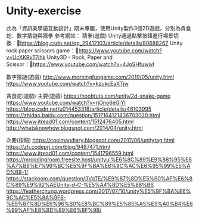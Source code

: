 # Unity-exercise
此為「資訊美學語互動設計」期末專題，使用Unity製作3個2D遊戲，分別為貪食蛇、數字猜謎與猜拳
參考網站：
猜拳(遊戲)
Unity通過點擊按鈕進行場景切換：https://blog.csdn.net/qq_29412103/article/details/80688267
Unity rock paper scissors game：https://www.youtube.com/watch?v=UcXKRvT7jhk 
Unity3D - Rock, Paper and Scissor：https://www.youtube.com/watch?v=4JoSHfuwjvI

數字猜謎(遊戲)
http://www.morningfungame.com/2019/05/unity.html
https://www.youtube.com/watch?v=kzukcEaXTjw

貪食蛇(遊戲)
主要(遊戲)
https://noobtuts.com/unity/2d-snake-game
https://www.youtube.com/watch?v=rjOno6eGiYI
https://blog.csdn.net/u014453318/article/details/48103995
https://zhidao.baidu.com/question/1517164121436703020.html
https://www.itread01.com/content/1512476405.html
http://whatsknowhow.blogspot.com/2014/04/unity.html

次要(按鈕)
https://coolmandiary.blogspot.com/2017/06/unitytag.html
https://zh.codeprj.com/blog/9487471.html
https://www.itread01.com/content/1541796559.html
https://mrcodingroom.freesite.host/unityui%E6%8C%89%E9%88%95%E8%A7%B8%E7%99%BC%E5%9F%BA%E6%9C%AC%E6%95%99%E5%AD%B8-1/
https://stackoom.com/question/3VqTE/%E9%87%8D%E5%90%AF%E6%8C%89%E9%92%AEUnity-d-C-%E5%A4%8D%E5%88%B6
https://featherchung.wordpress.com/2017/07/10/unity%E5%9F%BA%E6%9C%AC%E5%8A%9F8-%E9%87%8D%E6%96%B0%E8%BC%89%E5%85%A5%E5%A0%B4%E6%99%AF%E8%BD%89%E6%8F%9B/
